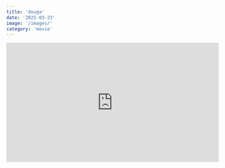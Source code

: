 ```yaml
---
title: 'douga'
date: '2025-03-23'
image: '/images/'
category: 'movie'
---
```

<iframe width="560" height="315" src="https://www.youtube.com/embed/vfSkSLfs5LU?si=mOhZaxpK9ZVkMCjv" title="YouTube video player" frameborder="0" allow="accelerometer; autoplay; clipboard-write; encrypted-media; gyroscope; picture-in-picture; web-share" referrerpolicy="strict-origin-when-cross-origin" allowfullscreen></iframe>